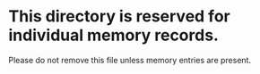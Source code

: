 # This directory is reserved for individual memory records.
Please do not remove this file unless memory entries are present.